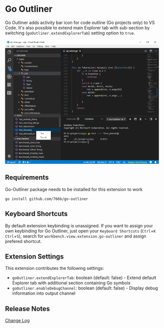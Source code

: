 # Go Outliner

Go Outliner adds activity bar icon for code outline (Go projects only) to VS Code. It's also possible to extend main Explorer tab with sub-section by switching (`goOutliner.extendExplorerTab`) setting option to `true`.

![Preview](https://github.com/766b/vscode-go-outliner/raw/HEAD/images/preview.png "Go Outliner Preview")

## Requirements

Go-Outliner package needs to be installed for this extension to work

    go install github.com/766b/go-outliner

## Keyboard Shortcuts

By default extension keybinding is unassigned. If you want to assign your own keybinding for Go Outliner, just open your `Keyboard Shortcuts` (`Ctrl`+`K` `Ctrl`+`S`), search for `workbench.view.extension.go-outliner` and assign prefered shortcut.

## Extension Settings

This extension contributes the following settings:

* `goOutliner.extendExplorerTab`: boolean (default: false) - Extend default Explorer tab with additional section containing Go symbols
* `goOutliner.enableDebugChannel`: boolean (default: false) - Display debug information into output channel

## Release Notes

[Change Log](https://github.com/766b/vscode-go-outliner/blob/HEAD/CHANGELOG.md)
